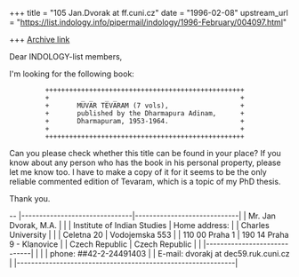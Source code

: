 +++
title = "105 Jan.Dvorak at ff.cuni.cz"
date = "1996-02-08"
upstream_url = "https://list.indology.info/pipermail/indology/1996-February/004097.html"

+++
[Archive link](https://list.indology.info/pipermail/indology/1996-February/004097.html)

Dear INDOLOGY-list members,

I'm looking for the following book:

             ++++++++++++++++++++++++++++++++++++++++++++++++++
             +        _ _   _ _                               + 
             +       MUVAR TEVARAM (7 vols),                  +
             +       published by the Dharmapura Adinam,      +
             +       Dharmapuram, 1953-1964.                  +
             +                                                + 
             ++++++++++++++++++++++++++++++++++++++++++++++++++

Can you please check whether this title can be found in your place? If you
know about any person who has the book in his personal property, please let
me know too. I have to make a copy of it for it seems to be the only reliable 
commented edition of Tevaram, which is a topic of my PhD thesis.

Thank you.

-- 
     |-------------------------------|-----------------------------|
     | Mr. Jan Dvorak, M.A.          |                             |
     | Institute of Indian Studies   | Home address:               |
     | Charles University            |                             |
     | Celetna 20                    | Vodojemska 553              |
     | 110 00  Praha 1               | 190 14  Praha 9 - Klanovice |
     | Czech Republic                | Czech Republic              |
     |                               |-----------------------------|
     |                                                             |
     |  phone:  ##42-2-24491403                                    |
     | E-mail:  dvorakj at dec59.ruk.cuni.cz                          |
     |-------------------------------------------------------------|




